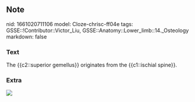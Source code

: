 ## Note
nid: 1661020711106
model: Cloze-chrisc-ff04e
tags: GSSE::!Contributor::Victor_Liu, GSSE::Anatomy::Lower_limb::14._Osteology
markdown: false

### Text
The {{c2::superior gemellus}} originates from the {{c1::ischial spine}}.

### Extra
<img src="paste-0f86f5e62b5b43dbd7c4e3c80e4b4ae38897ebac.jpg">
